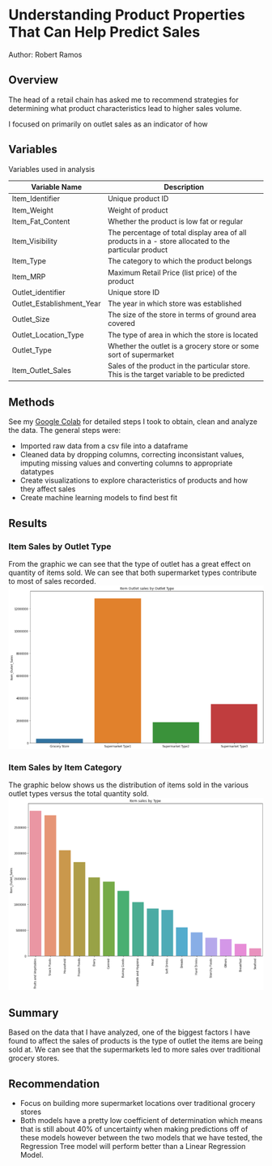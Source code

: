 # Understanding Product Properties That Can Help Predict Sales
Author: Robert Ramos

## Overview
The head of a retail chain has asked me to recommend strategies for determining what product characteristics lead to higher sales volume.

I focused on primarily on outlet sales as an indicator of how

## Variables 
Variables used in analysis

|Variable Name|Description   |   
|---|---|
|Item_Identifier|Unique product ID   | 
|Item_Weight |Weight of product| 
|Item_Fat_Content|Whether the product is low fat or regular
| Item_Visibility  |The percentage of total display area of all products in a - store allocated to the particular product  |
| Item_Type  |The category to which the product belongs| 
| Item_MRP  |Maximum Retail Price (list price) of the product   |   
| Outlet_identifier  |Unique store ID   |  
| Outlet_Establishment_Year  | The year in which store was established  |   
| Outlet_Size  | The size of the store in terms of ground area covered  |  
| Outlet_Location_Type  | The type of area in which the store is located  | 
| Outlet_Type  | Whether the outlet is a grocery store or some sort of supermarket  | 
|Item_Outlet_Sales   |  Sales of the product in the particular store. This is the target variable to be predicted|

## Methods
See my [Google Colab](https://colab.research.google.com/drive/1-nYMdKYLTlWY7F99ZTBCMHwFgM3eVi0F#scrollTo=gr63uFrBHyFm) for detailed steps I took to obtain, clean and analyze the data. The general steps were:
* Imported raw data from a csv file into a dataframe
* Cleaned data by dropping columns, correcting inconsistant values, imputing missing values and converting columns to appropriate datatypes
* Create visualizations to explore characteristics of products and how they affect sales
* Create machine learning models to find best fit

## Results
### Item Sales by Outlet Type
From the graphic we can see that the type of outlet has a great effect on quantity of items sold. We can see that both supermarket types contribute to most of sales recorded.
![](images/ItemSalesbyOutletType.png)

### Item Sales by Item Category
The graphic below shows us the distribution of items sold in the various outlet types versus the total quantity sold.
![](images/ItemSalesbyItemType.png)

## Summary
Based on the data that I have analyzed, one of the biggest factors I have found to affect the sales of products is the type of outlet the items are being sold at. We can see that the supermarkets led to more sales over traditional grocery stores.

## Recommendation
* Focus on building more supermarket locations over traditional grocery stores
* Both models have a pretty low coefficient of determination which means that is still about 40% of uncertainty when making predictions off of these models however between the two models that we have tested, the Regression Tree model will perform better than a Linear Regression Model.
